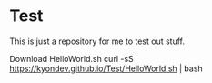 # Test
This is just a repository for me to test out stuff. 

Download HelloWorld.sh
curl -sS https://kyondev.github.io/Test/HelloWorld.sh | bash
